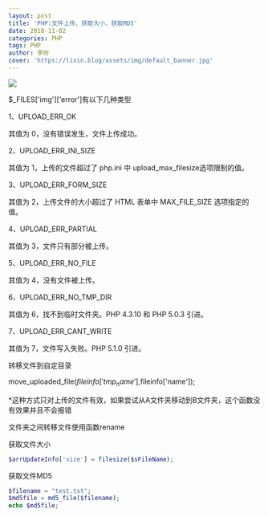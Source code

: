 ```yaml
---
layout: post
title: 'PHP:文件上传、获取大小、获取MD5'
date: 2018-11-02
categories: PHP
tags: PHP
author: 李昕
cover: 'https://lixin.blog/assets/img/default_banner.jpg'
---
```


![](https://lixin.blog/assets/post_img/php_upload_img_1.png)

$_FILES['img']['error']有以下几种类型

1、UPLOAD_ERR_OK

其值为 0，没有错误发生，文件上传成功。
 
2、UPLOAD_ERR_INI_SIZE

其值为 1，上传的文件超过了 php.ini 中 upload_max_filesize选项限制的值。
 
3、UPLOAD_ERR_FORM_SIZE

其值为 2，上传文件的大小超过了 HTML 表单中 MAX_FILE_SIZE 选项指定的值。
 
4、UPLOAD_ERR_PARTIAL

其值为 3，文件只有部分被上传。
 
5、UPLOAD_ERR_NO_FILE

其值为 4，没有文件被上传。
 
6、UPLOAD_ERR_NO_TMP_DIR

其值为 6，找不到临时文件夹。PHP 4.3.10 和 PHP 5.0.3 引进。
 
7、UPLOAD_ERR_CANT_WRITE

其值为 7，文件写入失败。PHP 5.1.0 引进。 

转移文件到自定目录

move_uploaded_file($fileinfo['tmp_name'],$fileinfo['name']);

*这种方式只对上传的文件有效，如果尝试从A文件夹移动到B文件夹，这个函数没有效果并且不会报错 

文件夹之间转移文件使用函数rename

获取文件大小

```php
$arrUpdateInfo['size'] = filesize($sFileName);
```

获取文件MD5

```php
$filename = "test.txt";
$md5file = md5_file($filename);
echo $md5file;
```